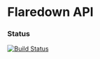 Flaredown API
==========

### Status

[![Build Status](https://snap-ci.com/tMueN8Gre9RNui6uOkJ-RPKaSsZbTDaLZ0S-zWirj2I/build_image)](https://snap-ci.com/FathomLabs/FlaredownAPI/branch/master)

